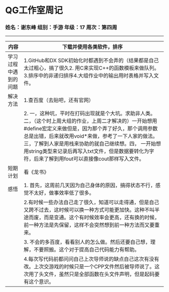 # QG工作室周记
### 姓名：谢东峰 组别：手游 年级：17 周次：第四周
---

内容| 下载并使用各类软件，排序
---|---
 学习过程中遇到的问题|1.GitHub和DX SDK初始化时都遇到不会弄的（结果都是自己太过粗心，搞了很久2.	用C来实现C++的函数模板来做队列。3.排序中的非递归排序4.大组作业中的输出用时表格并写入文件。
解决方法 | 1.查百度（去贴吧，还有官网）
||2.	一，这种坑，平时在打码出现就是个大坑。求助非人类。二，（这个时上周大组的作业，上周二才解决的）一开始想用#define宏定义来做但是，因为那个弄了好久，那个调用参数总是出错，后来就改用void*来做，参考了一下人家的做法。三，了解到人家是用栈来协助的就自己继续想。四， 一开始想用string类型来记录后再写入txt文件，但是数据要转化为字符，后来了解到用fout可以直接像cout那样写入文件。
短期计划|看《龙书》
感悟|1.	首先，这周前几天因为自己身体的原因，搞得状态不行，感觉不太好，做事效率低了很多。
||2.有时候一些办法自己走了很久，知道可以走得通，但是自己又跨不过去，这时候可以换一种方式可能更加快。这种不叫半途而废，而是变通。这个有时候效率会更高，还有换的时候，前一种方法是先保留，这样不会突然想到前一种方法而又要重来。
||3.	不会的多百度，看看别人的怎么做。然后还要自己想，理解，不要照搬。这个对于提高自己代码能力有帮助。
||4.每次写代码前都问问自己上次导师说的缺点自己这次有没有改。上次交游戏的时候只是一个CPP文件然后被导师说了。这次用了头文件，虽然只是全部函数在头文件声明，但是起码要有这个意识。